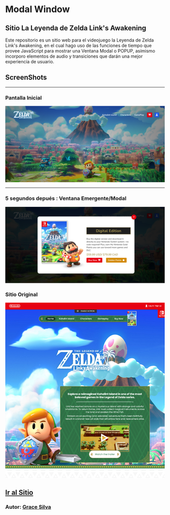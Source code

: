 # Modal Window

## Sitio La Leyenda de Zelda Link's Awakening

Este repositorio es un sitio web para el videojuego la Leyenda de Zelda Link's Awakening, en el cual hago uso de las funciones de tiempo que provee JavaScript para mostrar una Ventana Modal o POPUP, asímismo incorporo elementos de audio y transiciones que darán una mejor experiencia de usuario.

## ScreenShots
***

### Pantalla Inicial
![Pantalla Inicial](./img/screenshots/preview.png)
***
### 5 segundos depués : Ventana Emergente/Modal
![5 segundos después](./img/screenshots/5secondsLater.png)
### Sitio Original
![Sitio Original](./img/screenshots/nintendoPage.png)

## [Ir al Sitio](https://grace-silva.github.io/ModalWindow/)
### Autor: [Grace Silva](https://github.com/Grace-Silva)
